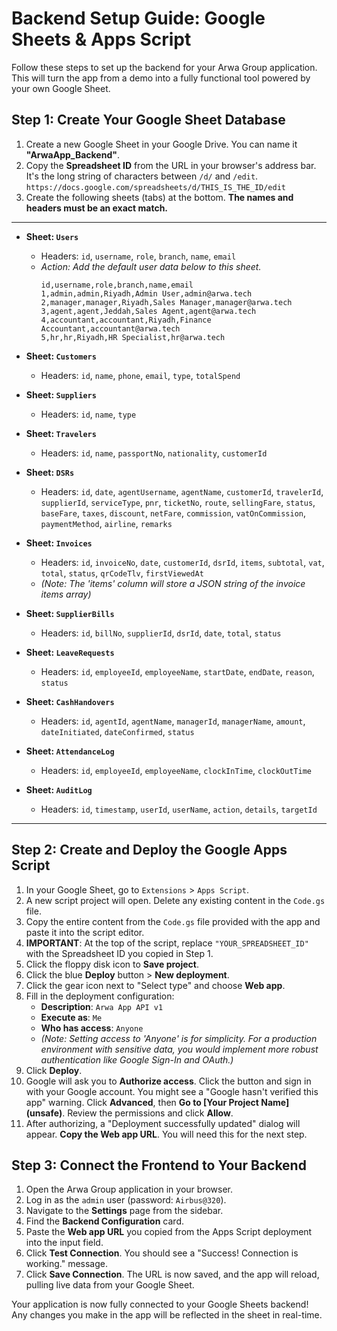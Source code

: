 # Backend Setup Guide: Google Sheets & Apps Script

Follow these steps to set up the backend for your Arwa Group application. This will turn the app from a demo into a fully functional tool powered by your own Google Sheet.

## Step 1: Create Your Google Sheet Database

1.  Create a new Google Sheet in your Google Drive. You can name it **"ArwaApp_Backend"**.
2.  Copy the **Spreadsheet ID** from the URL in your browser's address bar. It's the long string of characters between `/d/` and `/edit`.
    `https://docs.google.com/spreadsheets/d/THIS_IS_THE_ID/edit`
3.  Create the following sheets (tabs) at the bottom. **The names and headers must be an exact match.**

---

*   **Sheet: `Users`**
    *   Headers: `id`, `username`, `role`, `branch`, `name`, `email`
    *   *Action: Add the default user data below to this sheet.*
        ```
        id,username,role,branch,name,email
        1,admin,admin,Riyadh,Admin User,admin@arwa.tech
        2,manager,manager,Riyadh,Sales Manager,manager@arwa.tech
        3,agent,agent,Jeddah,Sales Agent,agent@arwa.tech
        4,accountant,accountant,Riyadh,Finance Accountant,accountant@arwa.tech
        5,hr,hr,Riyadh,HR Specialist,hr@arwa.tech
        ```

*   **Sheet: `Customers`**
    *   Headers: `id`, `name`, `phone`, `email`, `type`, `totalSpend`

*   **Sheet: `Suppliers`**
    *   Headers: `id`, `name`, `type`

*   **Sheet: `Travelers`**
    *   Headers: `id`, `name`, `passportNo`, `nationality`, `customerId`

*   **Sheet: `DSRs`**
    *   Headers: `id`, `date`, `agentUsername`, `agentName`, `customerId`, `travelerId`, `supplierId`, `serviceType`, `pnr`, `ticketNo`, `route`, `sellingFare`, `status`, `baseFare`, `taxes`, `discount`, `netFare`, `commission`, `vatOnCommission`, `paymentMethod`, `airline`, `remarks`

*   **Sheet: `Invoices`**
    *   Headers: `id`, `invoiceNo`, `date`, `customerId`, `dsrId`, `items`, `subtotal`, `vat`, `total`, `status`, `qrCodeTlv`, `firstViewedAt`
    *   *(Note: The 'items' column will store a JSON string of the invoice items array)*

*   **Sheet: `SupplierBills`**
    *   Headers: `id`, `billNo`, `supplierId`, `dsrId`, `date`, `total`, `status`

*   **Sheet: `LeaveRequests`**
    *   Headers: `id`, `employeeId`, `employeeName`, `startDate`, `endDate`, `reason`, `status`

*   **Sheet: `CashHandovers`**
    *   Headers: `id`, `agentId`, `agentName`, `managerId`, `managerName`, `amount`, `dateInitiated`, `dateConfirmed`, `status`

*   **Sheet: `AttendanceLog`**
    *   Headers: `id`, `employeeId`, `employeeName`, `clockInTime`, `clockOutTime`

*   **Sheet: `AuditLog`**
    *   Headers: `id`, `timestamp`, `userId`, `userName`, `action`, `details`, `targetId`

---

## Step 2: Create and Deploy the Google Apps Script

1.  In your Google Sheet, go to `Extensions` > `Apps Script`.
2.  A new script project will open. Delete any existing content in the `Code.gs` file.
3.  Copy the entire content from the `Code.gs` file provided with the app and paste it into the script editor.
4.  **IMPORTANT**: At the top of the script, replace `"YOUR_SPREADSHEET_ID"` with the Spreadsheet ID you copied in Step 1.
5.  Click the floppy disk icon to **Save project**.
6.  Click the blue **Deploy** button > **New deployment**.
7.  Click the gear icon next to "Select type" and choose **Web app**.
8.  Fill in the deployment configuration:
    *   **Description**: `Arwa App API v1`
    *   **Execute as**: `Me`
    *   **Who has access**: `Anyone`
    *   *(Note: Setting access to 'Anyone' is for simplicity. For a production environment with sensitive data, you would implement more robust authentication like Google Sign-In and OAuth.)*
9.  Click **Deploy**.
10. Google will ask you to **Authorize access**. Click the button and sign in with your Google account. You might see a "Google hasn't verified this app" warning. Click **Advanced**, then **Go to [Your Project Name] (unsafe)**. Review the permissions and click **Allow**.
11. After authorizing, a "Deployment successfully updated" dialog will appear. **Copy the Web app URL**. You will need this for the next step.

## Step 3: Connect the Frontend to Your Backend

1.  Open the Arwa Group application in your browser.
2.  Log in as the `admin` user (password: `Airbus@320`).
3.  Navigate to the **Settings** page from the sidebar.
4.  Find the **Backend Configuration** card.
5.  Paste the **Web app URL** you copied from the Apps Script deployment into the input field.
6.  Click **Test Connection**. You should see a "Success! Connection is working." message.
7.  Click **Save Connection**. The URL is now saved, and the app will reload, pulling live data from your Google Sheet.

Your application is now fully connected to your Google Sheets backend! Any changes you make in the app will be reflected in the sheet in real-time.
